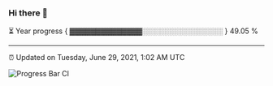 ### Hi there 👋

⏳ Year progress { ▓▓▓▓▓▓▓▓▓▓▓▓▓▓░░░░░░░░░░░░░░░░ } 49.05 %

---

⏰ Updated on Tuesday, June 29, 2021, 1:02 AM UTC

![Progress Bar CI](https://github.com/arthurbuhl/arthurbuhl/workflows/Progress%20Bar%20CI/badge.svg)
